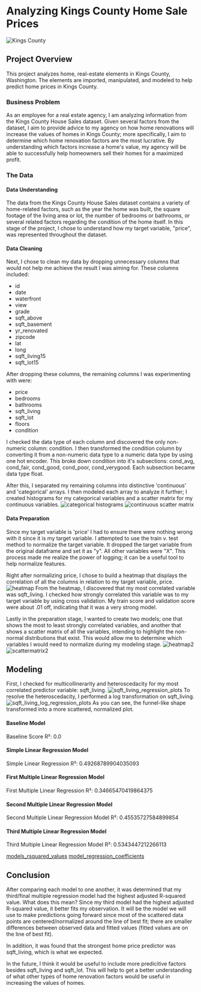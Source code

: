 # Analyzing Kings County Home Sale Prices

![Kings County](https://res.cloudinary.com/sagacity/image/upload/c_crop,h_667,w_1000,x_0,y_0/c_limit,dpr_auto,f_auto,fl_lossy,q_80,w_1080/bellevue_fall_lnb6qm.jpg)


## Project Overview

This project analyzes home, real-estate elements in Kings County, Washington. The elements are imported, manipulated, and modeled to help predict home prices in Kings County.

### Business Problem

As an employee for a real estate agency, I am analyzing information from the Kings County House Sales dataset. Given several factors from the dataset, I aim to provide advice to my agency on how home renovations will increase the values of homes in Kings County; more specifically, I aim to determine which home renovation factors are the most lucrative. By understanding which factors increase a home's value, my agency will be able to successfully help homeowners sell their homes for a maximized profit.

### The Data
#### Data Understanding
The data from the Kings County House Sales dataset contains a variety of home-related factors, such as the year the home was built, the square footage of the living area or lot, the number of bedrooms or bathrooms, or several related factors regarding the condition of the home itself. In this stage of the project, I chose to understand how my target variable, "price", was represented throughout the dataset.
#### Data Cleaning
Next, I chose to clean my data by dropping unnecessary columns that would not help me achieve the result I was aiming for. These columns included:

- id
- date
- waterfront
- view
- grade
- sqft_above
- sqft_basement
- yr_renovated
- zipcode
- lat
- long
- sqft_living15
- sqft_lot15

After dropping these columns, the remaining columns I was experimenting with were:
- price
- bedrooms
- bathrooms
- sqft_living
- sqft_lot
- floors
- condition

I checked the data type of each column and discovered the only non-numeric column: condition. I then transformed the condition column by converting it from a non-numeric data type to a numeric data type by using one hot encoder. This broke down condition into it's subsections: cond_avg, cond_fair, cond_good, cond_poor, cond_verygood. Each subsection became data type float.

After this, I separated my remaining columns into distinctive 'continuous' and 'categorical' arrays. I then modeled each array to analyze it further; I created histograms for my categorical variables and a scatter matrix for my continuous variables.
![categorical histograms](images/categorical%20histograms.jpg)
![continuous scatter matrix](file:///Users/justin/Desktop/Flatiron/continuous%20scatter%20matrix.jpg)

#### Data Preparation
Since my target variable is 'price' I had to ensure there were nothing wrong with it since it is my target variable. I attempted to use the train v. test method to normalize the target variable. It dropped the target variable from the original dataframe and set it as "y". All other variables were "X". This process made me realize the power of logging; it can be a useful tool to help normalize features.

Right after normalizing price, I chose to build a heatmap that displays the correlation of all the columns in relation to my target variable, price.
![heatmap](heatmap.png)
From the heatmap, I discovered that my most correlated variable was sqft_living. I checked how strongly correlated this variable was to my target variable by using cross validation. My train score and validation score were about .01 off, indicating that it was a very strong model.

Lastly in the preparation stage, I wanted to create two models; one that shows the most to least strongly correlated variables, and another that shows a scatter matrix of all the variables, intending to highlight the non-normal distributions that exist. This would allow me to determine which variables I would need to normalize during my modeling stage.
![heatmap2](file:///Users/justin/Desktop/Flatiron/heatmap2.png)
![scattermatrix2](file:///Users/justin/Desktop/Flatiron/scattermatrix2.png)

## Modeling
First, I checked for multicollinerarity and heteroscedacity for my most correlated predictor variable: sqft_living.
![sqft_living_regression_plots](file:///Users/justin/Desktop/Flatiron/sqft_living_regression_plots.png)
To resolve the heteroscedacity, I performed a log transformation on sqft_living.
![sqft_living_log_regression_plots](file:///Users/justin/Desktop/Flatiron/sqft_living_log_regression_plots.png)
As you can see, the funnel-like shape transformed into a more scattered, normalized plot.

#### Baseline Model
Baseline Score R²: 0.0
#### Simple Linear Regression Model
Simple Linear Regression R²: 0.49268789904035093
#### First Multiple Linear Regression Model
First Multiple Linear Regression R²: 0.34665470419864375
#### Second Multiple Linear Regression Model
Second Multiple Linear Regression Model R²: 0.45535727584899854
#### Third Multiple Linear Regression Model
Third Multiple Linear Regression Model R²: 0.5343447212266113

[models_rsquared_values](file:///Users/justin/Desktop/Flatiron/models_rsquared_values.png)
[model_regression_coefficients](file:///Users/justin/Desktop/Flatiron/model_regression_coefficients.png)

## Conclusion
After comparing each model to one another, it was determined that my third/final multiple regression model had the highest adjusted R-squared value. What does this mean? Since my third model had the highest adjusted R-squared value, it better fits my observation. It will be the model we will use to make predictions going forward since most of the scattered data points are centered/normalized around the line of best fit; there are smaller differences between observed data and fitted values (fitted values are on the line of best fit).

In addition, it was found that the strongest home price predictor was sqft_living, which is what we expected.

In the future, I think it would be useful to include more predicitive factors besides sqft_living and sqft_lot. This will help to get a better understanding of what other types of home renovation factors would be useful in increasing the values of homes.
